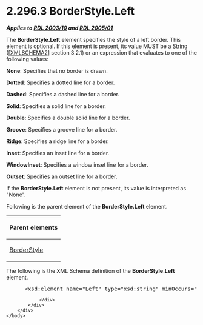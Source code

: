 <html dir="LTR" xmlns:mshelp="http://msdn.microsoft.com/mshelp" xmlns:ddue="http://ddue.schemas.microsoft.com/authoring/2003/5" xmlns:xlink="http://www.w3.org/1999/xlink" xmlns:tool="http://www.microsoft.com/tooltip">
    <head>
        <meta http-equiv="Content-Type" content="text/html; CHARSET=utf-8"></meta>
        <meta name="save" content="history"></meta>
        <title>2.296.3 BorderStyle.Left</title>
        <xml>
            <mshelp:toctitle title="2.296.3 BorderStyle.Left"></mshelp:toctitle>
            <mshelp:rltitle title="[MS-RDL]: BorderStyle.Left"></mshelp:rltitle>
            <mshelp:keyword index="A" term="c1c89430-bd41-446d-9db5-b5950063953d"></mshelp:keyword>
            <mshelp:attr name="DCSext.ContentType" value="open specification"></mshelp:attr>
            <mshelp:attr name="AssetID" value="c1c89430-bd41-446d-9db5-b5950063953d"></mshelp:attr>
            <mshelp:attr name="TopicType" value="kbRef"></mshelp:attr>
            <mshelp:attr name="DCSext.Title" value="[MS-RDL]: BorderStyle.Left" />
        </xml>
    </head>
    <body>
        <div id="header">
            <h1 class="heading">2.296.3 BorderStyle.Left</h1>
        </div>
        <div id="mainSection">
            <div id="mainBody">
                <div id="allHistory" class="saveHistory"></div>
                <div id="sectionSection0" class="section" name="collapseableSection">
                    

<p><b><i>Applies to </i></b><a href="a7e2ad00-07c8-4f6d-80ab-3ad55df7b233.html"><b><i>RDL 2003/10</i></b></a><b>
<i>and </i></b><a href="3ebe2912-4958-4832-b391-cad1f5e13338.html"><b><i>RDL 2005/01</i></b></a></p>

<p>The <b>BorderStyle.Left</b> element specifies the style of a
left border. This element is optional. If this element is present, its value
MUST be a <a href="1ed81ef3-a683-45e3-aaad-bd2bbe71bc3d.html">String</a> (<a href="https://go.microsoft.com/fwlink/?LinkId=90610">[XMLSCHEMA2]</a> section
3.2.1) or an expression that evaluates to one of the following values:</p>

<p><b>None</b>: Specifies that no border is drawn.</p>

<p><b>Dotted</b>: Specifies a dotted line for a border.</p>

<p><b>Dashed</b>: Specifies a dashed line for a border.</p>

<p><b>Solid</b>: Specifies a solid line for a border.</p>

<p><b>Double</b>: Specifies a double solid line for a
border.</p>

<p><b>Groove</b>: Specifies a groove line for a border.</p>

<p><b>Ridge</b>: Specifies a ridge line for a border. </p>

<p><b>Inset</b>: Specifies an inset line for a border. </p>

<p><b>WindowInset</b>: Specifies a window inset line for
a border.</p>

<p><b>Outset</b>: Specifies an outset line for a border.</p>

<p>If the <b>BorderStyle.Left</b> element is not present, its
value is interpreted as &quot;None&quot;.</p>

<p>Following is the parent element of the <b>BorderStyle.Left</b>
element.</p>

<table>
 <thead>
  <tr>
   <th>
   <p>Parent elements</p>
   </th>
  </tr>
 </thead>
 <tr>
  <td>
  <p><a href="b90a54d1-68f5-4944-a475-b3864c8ec0f8.html">BorderStyle</a></p>
  </td>
 </tr>
</table>

<p>The following is the XML Schema definition of the <b>BorderStyle.Left</b>
element.</p>

<dl>
<dd>
<div><pre> &lt;xsd:element name=&quot;Left&quot; type=&quot;xsd:string&quot; minOccurs=&quot;0&quot; /&gt;
</pre></div>
</dd></dl>


                </div>
            </div>
        </div>
    </body>
</html>